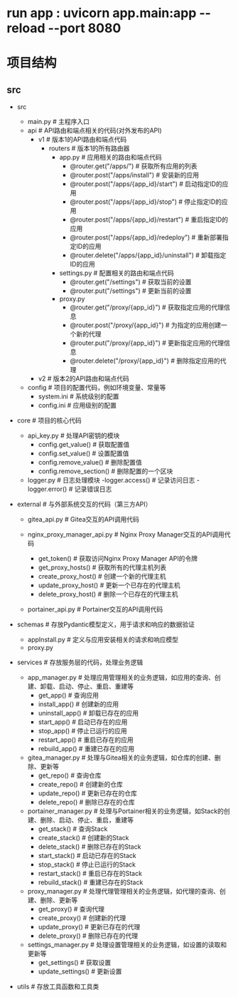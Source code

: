 # run app : uvicorn app.main:app --reload --port 8080


# 项目结构
## src
- src
  - main.py                                                         # 主程序入口
  - api                                                             # API路由和端点相关的代码(对外发布的API)
    - v1                                                            # 版本1的API路由和端点代码
        - routers                                                   # 版本1的所有路由器
            - app.py                                                # 应用相关的路由和端点代码
                - @router.get("/apps/")                             # 获取所有应用的列表
                - @router.post("/apps/install")                     # 安装新的应用
                - @router.post("/apps/{app_id}/start")              # 启动指定ID的应用
                - @router.post("/apps/{app_id}/stop")               # 停止指定ID的应用
                - @router.post("/apps/{app_id}/restart")            # 重启指定ID的应用
                - @router.post("/apps/{app_id}/redeploy")           # 重新部署指定ID的应用
                - @router.delete("/apps/{app_id}/uninstall")        # 卸载指定ID的应用
            - settings.py                                           # 配置相关的路由和端点代码
                - @router.get("/settings")                          # 获取当前的设置
                - @router.put("/settings")                          # 更新当前的设置
            - proxy.py
                - @router.get("/proxy/{app_id}")                    # 获取指定应用的代理信息
                - @router.post("/proxy/{app_id}")                   # 为指定的应用创建一个新的代理
                - @router.put("/proxy/{app_id}")                    # 更新指定应用的代理信息
                - @router.delete("/proxy/{app_id}")                 # 删除指定应用的代理
    - v2                                                            # 版本2的API路由和端点代码
  - config                                                          # 项目的配置代码，例如环境变量、常量等
    - system.ini                                                    # 系统级别的配置
    - config.ini                                                    # 应用级别的配置
 - core                                                             # 项目的核心代码
    - api_key.py                                                    # 处理API密钥的模块
        - config.get_value()                                        # 获取配置值
        - config.set_value()                                        # 设置配置值
        - config.remove_value()                                     # 删除配置值
        - config.remove_section()                                   # 删除配置的一个区块
    - logger.py                                                     # 日志处理模块
        -logger.access()                                            # 记录访问日志
        -logger.error()                                             # 记录错误日志
  - external                                                        # 与外部系统交互的代码（第三方API）
    - gitea_api.py                                                  # Gitea交互的API调用代码

    - nginx_proxy_manager_api.py                                    # Nginx Proxy Manager交互的API调用代码
        - get_token()                                               # 获取访问Nginx Proxy Manager API的令牌
        - get_proxy_hosts()                                         # 获取所有的代理主机列表
        - create_proxy_host()                                       # 创建一个新的代理主机
        - update_proxy_host()                                       # 更新一个已存在的代理主机
        - delete_proxy_host()                                       # 删除一个已存在的代理主机
    - portainer_api.py                                              # Portainer交互的API调用代码

  - schemas                                                         # 存放Pydantic模型定义，用于请求和响应的数据验证
    - appInstall.py                                                 # 定义与应用安装相关的请求和响应模型
    - proxy.py                                          
  - services                                                        # 存放服务层的代码，处理业务逻辑
    - app_manager.py                                                # 处理应用管理相关的业务逻辑，如应用的查询、创建、卸载、启动、停止、重启、重建等
        - get_app()                                                 # 查询应用
        - install_app()                                             # 创建新的应用
        - uninstall_app()                                           # 卸载已存在的应用
        - start_app()                                               # 启动已存在的应用
        - stop_app()                                                # 停止已运行的应用
        - restart_app()                                             # 重启已存在的应用
        - rebuild_app()                                             # 重建已存在的应用
    - gitea_manager.py                                              # 处理与Gitea相关的业务逻辑，如仓库的创建、删除、更新等
        - get_repo()                                                # 查询仓库
        - create_repo()                                             # 创建新的仓库
        - update_repo()                                             # 更新已存在的仓库
        - delete_repo()                                             # 删除已存在的仓库
    - portainer_manager.py                                          # 处理与Portainer相关的业务逻辑，如Stack的创建、删除、启动、停止、重启，重建等
        - get_stack()                                               # 查询Stack
        - create_stack()                                            # 创建新的Stack
        - delete_stack()                                            # 删除已存在的Stack
        - start_stack()                                             # 启动已存在的Stack
        - stop_stack()                                              # 停止已运行的Stack
        - restart_stack()                                           # 重启已存在的Stack
        - rebuild_stack()                                           # 重建已存在的Stack
    - proxy_manager.py                                              # 处理代理管理相关的业务逻辑，如代理的查询、创建、删除、更新等
        - get_proxy()                                               # 查询代理
        - create_proxy()                                            # 创建新的代理
        - update_proxy()                                            # 更新已存在的代理
        - delete_proxy()                                            # 删除已存在的代理
    - settings_manager.py                                           # 处理设置管理相关的业务逻辑，如设置的读取和更新等
        - get_settings()                                            # 获取设置
        - update_settings()                                         # 更新设置
  - utils                                                           # 存放工具函数和工具类